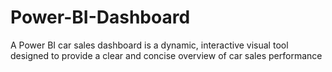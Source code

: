 # Power-BI-Dashboard
A Power BI car sales dashboard is a dynamic, interactive visual tool designed to provide a clear and concise overview of car sales performance
